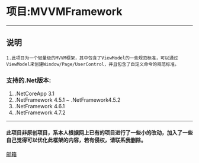 # 项目:MVVMFramework
-----
## 说明
```
1.此项目为一个轻量级的MVVM框架，其中包含了ViewModel的一些规范标准，可以通过ViewModel来创建Window/Page/UserControl，并且包含了自定义命令的规范标准。
```

### 支持的.Net版本:
1. .NetCoreApp 3.1
2. .NetFramework 4.5.1 ~ .NetFramework4.5.2
3. .NetFramework 4.6.1
4. .NetFramework 4.7.2

-----
#### 此项目非原创项目，系本人根据网上已有的项目进行了一些小的改动，加入了一些自己觉得可以优化此框架的内容，若有侵权，请联系我删除。

[邮箱](mailto:13677727680@163.com)
